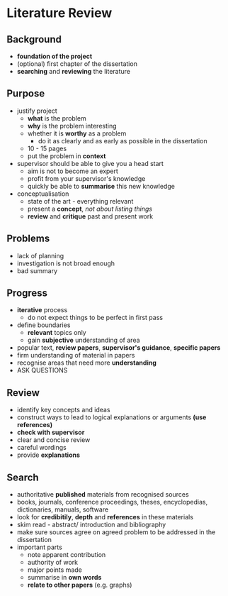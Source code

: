 # Literature Review

## Background
* __foundation of the project__
* (optional) first chapter of the dissertation
* __searching__ and __reviewing__ the literature

## Purpose 
* justify project
    * __what__ is the problem
    * __why__ is the problem interesting
    * whether it is __worthy__ as a problem
        * do it as clearly and as early as possible in the dissertation
    * 10 - 15 pages
    * put the problem in __context__ 
* supervisor should be able to give you a head start
    * aim is not to become an expert
    * profit from your supervisor's knowledge
    * quickly be able to __summarise__ this new knowledge
* conceptualisation
    * state of the art - everything relevant
    * present a __concept__, _not about listing things_
    * __review__ and __critique__ past and present work

## Problems
* lack of planning
* investigation is not broad enough
* bad summary

## Progress
* __iterative__ process 
    * do not expect things to be perfect in first pass
* define boundaries
    * __relevant__ topics only 
    * gain __subjective__ understanding of area
* popular text, __review papers__, __supervisor's guidance__, __specific papers__
* firm understanding of material in papers
* recognise areas that need more __understanding__ 
* ASK QUESTIONS

## Review
* identify key concepts and ideas
* construct ways to lead to logical explanations or arguments __(use references)__
* __check with supervisor__
* clear and concise review
* careful wordings
* provide __explanations__

## Search
* authoritative __published__ materials from recognised sources
* books, journals, conference proceedings, theses, encyclopedias, dictionaries, manuals, software
* look for __credibitily__, __depth__ and __references__ in these materials
* skim read - abstract/ introduction and bibliography
* make sure sources agree on agreed problem to be addressed in the dissertation
* important parts
    * note apparent contribution
    * authority of work
    * major points made
    * summarise in __own words__
    * __relate to other papers__ (e.g. graphs)
